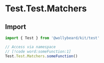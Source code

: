 # Test.Test.Matchers

## Import

```typescript
import { Test } from '@wollybeard/kit/test'

// Access via namespace
// [!code word:someFunction:1]
Test.Test.Matchers.someFunction()
```
